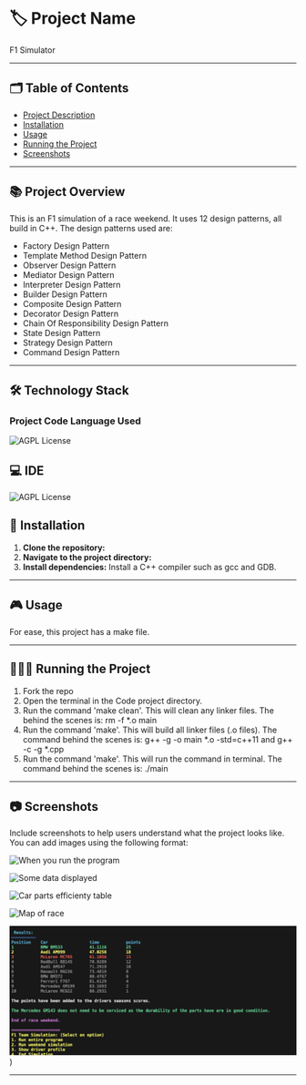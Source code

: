 # 🏷️ Project Name
F1 Simulator

---
## 🗂️ Table of Contents

- [Project Description](#project-description)
- [Installation](#installation)
- [Usage](#usage)
- [Running the Project](#running-the-project)
- [Screenshots](#screenshots)
---

## :books: Project Overview
This is an F1 simulation of a race weekend. It uses 12 design patterns, all build in C++.
The design patterns used are:
- Factory Design Pattern
- Template Method Design Pattern
- Observer Design Pattern
- Mediator Design Pattern
- Interpreter Design Pattern
- Builder Design Pattern
- Composite Design Pattern
- Decorator Design Pattern
- Chain Of Responsibility Design Pattern
- State Design Pattern
- Strategy Design Pattern
- Command Design Pattern

---

## :hammer_and_wrench: Technology Stack 

### Project Code Language Used

 ![AGPL License](https://img.shields.io/badge/C%2B%2B-00599C?style=for-the-badge&logo=c%2B%2B&logoColor=white)

## 💻 IDE

 ![AGPL License](https://img.shields.io/badge/VSCode-0078D4?style=for-the-badge&logo=visual%20studio%20code&logoColor=white)


## 📝 Installation

1. **Clone the repository:**
2. **Navigate to the project directory:**
3. **Install dependencies:**
   Install a C++ compiler such as gcc and GDB.

---

## 🎮 Usage

For ease, this project has a make file. 

---

## 🏃🏻‍♂️ Running the Project

1. Fork the repo
2. Open the terminal in the Code project directory.
3. Run the command 'make clean'. This will clean any linker files. The behind the scenes is: rm -f *.o main
4. Run the command 'make'. This will build all linker files (.o files). The command behind the scenes is: g++ -g -o main *.o -std=c++11 and g++ -c -g *.cpp
5. Run the command 'make'. This will run the command in terminal. The command behind the scenes is: ./main

---

## 📷 Screenshots

Include screenshots to help users understand what the project looks like. You can add images using the following format:

![When you run the program]([path/to/screenshot1.png](https://github.com/kieran-woodrow/F1-Simulation/blob/main/Assets/Screenshot%202024-06-05%20at%2003.29.23.png))

![Some data displayed]([path/to/screenshot2.png](https://github.com/kieran-woodrow/F1-Simulation/blob/main/Assets/Screenshot%202024-06-05%20at%2003.29.43.png))

![Car parts efficienty table]([screenshots/screenshot2.png](https://github.com/kieran-woodrow/F1-Simulation/blob/main/Assets/Screenshot%202024-06-05%20at%2003.30.35.png))

![Map of race]([screenshots/screenshot2.png](https://github.com/kieran-woodrow/F1-Simulation/blob/main/Assets/Screenshot%202024-06-05%20at%2003.30.20.png))

![Results table](https://github.com/kieran-woodrow/F1-Simulation/blob/main/Assets/Screenshot%202024-06-05%20at%2003.30.56.png))

---

